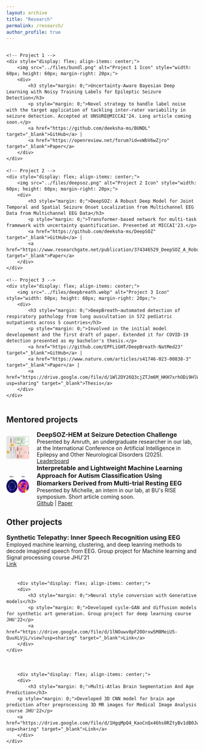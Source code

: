```yaml
---
layout: archive
title: "Research"
permalink: /research/
author_profile: true
---
```



<div style="display: flex; flex-direction: column; gap: 20px;">
    
    <!-- Project 1 -->
    <div style="display: flex; align-items: center;">
        <img src="../files/bundl.png" alt="Project 1 Icon" style="width: 60px; height: 60px; margin-right: 20px;">
        <div>
            <h3 style="margin: 0;">Uncertainty-Aware Bayesian Deep Learning with Noisy Training Labels for Epileptic Seizure Detection</h3>
            <p style="margin: 0;">Novel strategy to handle label noise with the target application of tackling inter-rater variability in seizure detection. Accepted at UNSURE@MICCAI'24. Long article coming soon.</p>
            <a href="https://github.com/deeksha-ms/BUNDL" target="_blank">GitHub</a> | 
            <a href="https://openreview.net/forum?id=xWbV6wZjro" target="_blank">Paper</a>
        </div>
    </div>

    <!-- Project 2 -->
    <div style="display: flex; align-items: center;">
        <img src="../files/deepsoz.png" alt="Project 2 Icon" style="width: 60px; height: 60px; margin-right: 20px;">
        <div>
            <h3 style="margin: 0;">DeepSOZ: A Robust Deep Model for Joint Temporal and Spatial Seizure Onset Localization from Multichannel EEG Data from Multichannel EEG Data</h3>
            <p style="margin: 0;">Transformer-based network for multi-task framework with uncertainty quantification. Presented at MICCAI'23.</p>
            <a href="https://github.com/deeksha-ms/DeepSOZ" target="_blank">GitHub</a> | 
            <a href="https://www.researchgate.net/publication/374346529_DeepSOZ_A_Robust_Deep_Model_for_Joint_Temporal_and_Spatial_Seizure_Onset_Localization_from_Multichannel_EEG_Data" target="_blank">Paper</a>
        </div>
    </div>

    <!-- Project 3 -->
    <div style="display: flex; align-items: center;">
        <img src="../files/deepbreath.webp" alt="Project 3 Icon" style="width: 60px; height: 60px; margin-right: 20px;">
        <div>
            <h3 style="margin: 0;">DeepBreath—automated detection of respiratory pathology from lung auscultation in 572 pediatric outpatients across 5 countries</h3>
            <p style="margin: 0;">Involved in the initial model developement and the first draft of paper. Extended it for COVID-19 detection presented as my bachelor's thesis.</p>
            <a href="https://github.com/EPFLiGHT/DeepBreath-NatMed23" target="_blank">GitHub</a> | 
            <a href="https://www.nature.com/articles/s41746-023-00838-3" target="_blank">Paper</a> | 
            <a href="https://drive.google.com/file/d/1Wl2DY26Q3cjZTJm6M_HKH7xrhODi9HlW/view?usp=sharing" target="_blank">Thesis</a>
        </div>
    </div>

</div>

## Mentored projects
<div style="display: flex; flex-direction: column; gap: 20px;">
        <!-- Project 4 -->
        <div style="display: flex; align-items: center;">
        <img src="../files/deepsoz.png" alt="Project 3 Icon" style="width: 60px; height: 60px; margin-right: 20px;">
            <div>
            <h3 style="margin: 0;">DeepSOZ-HEM at Seizure Detection Challenge </h3>
            <p style="margin: 0;"> Presented by Amruth, an undergraduate researcher in our lab, at the International Conference on Artificial Intelligence in Epilepsy and Other Neurological Disorders (2025). </p> 
	    <a href="" target="https://epilepsybenchmarks.com/challenge/">Leaderboard</a> 
            </div>
        </div>
</div>
<div style="display: flex; flex-direction: column; gap: 20px;">
	<!-- Project 4 -->
	<div style="display: flex; align-items: center;">
        <img src="../files/autism.png" alt="Project 3 Icon" style="width: 60px; height: 60px; margin-right: 20px;">
            <div>
	    <h3 style="margin: 0;">Interpretable and Lightweight Machine Learning Approach for Autism Classification Using Biomarkers Derived from Multi-trial Resting EEG</h3>
	    <p style="margin: 0;"> Presented by Michelle, an intern in our lab, at BU's RISE symposium. Short article coming soon.</p>
 	    <a href="" target="_blank">Github</a> |
	    <a href="" target="_blank">Paper</a>   
	    </div>
	</div>
</div>

## Other projects
<div style="display: flex; flex-direction: column; gap: 20px;">
	<!-- Project 6 (No Icon) -->
	<div style="display: flex; align-items: center;">
        <div>
            <h3 style="margin: 0;">Synthetic Telepathy: Inner Speech Recognition using EEG</h3>
            <p style="margin: 0;">Employed machine learning, clustering, and deep leanring methods to decode imagined speech from EEG. Group project for Machine learning and Signal processing course JHU'21</p>
            <a href="https://github.com/carankt/synthetic_telepathy" target="_blank">Link</a> 
        </div>
    </div>

<!-- Project 7 (No Icon) -->
        <div style="display: flex; align-items: center;">
        <div>
            <h3 style="margin: 0;">Neural style conversion with Generative models</h3>
            <p style="margin: 0;">Developed cycle-GAN and diffusion models for synthetic art generation. Group project for deep learning course JHU'22</p>
            <a href="https://drive.google.com/file/d/1lNOuwv0pF20Orxw5M8MeiU5-QuuXLVjL/view?usp=sharing" target="_blank">Link</a>
        </div>
    </div>

<!-- Project 8 (No Icon) -->
        <div style="display: flex; align-items: center;">
        <div>
            <h3 style="margin: 0;">Multi-Atlas Brain Segmentation And Age Prediction</h3>
	    <p style="margin: 0;">Developed 3D CNN model for brain age prediction after preprocessing 3D MR images for Medical Image Analysis course JHU'22</p>
	    <a href="https://drive.google.com/file/d/1HgqMpQ4_KaoCnQx46hs0RZtyBv1dB0Jw/view?usp=sharing" target="_blank">Link</a>
        </div>
    </div>


</div>
